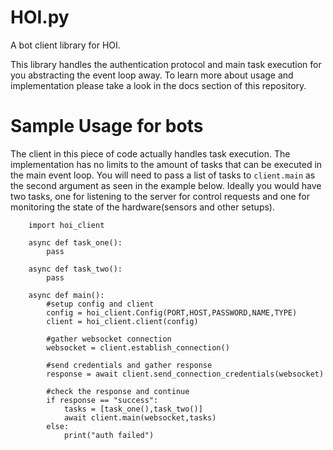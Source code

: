 # HOI.py
A bot client library for HOI.
 
This library handles the authentication protocol and main task execution for you abstracting the event loop away. To learn more about usage and implementation
please take a look in the docs section of this repository.


# Sample Usage for bots
The client in this piece of code actually handles task execution. The implementation has no limits to the amount of tasks that 
can be executed in the main event loop. You will need to pass a list of tasks to `client.main` as the second argument as seen in the
example below. Ideally you would have two tasks, one for listening to the server for control requests and one for monitoring the state
of the hardware(sensors and other setups).

```python3
    import hoi_client
    
    async def task_one():
        pass
        
    async def task_two():
        pass
        
    async def main():
        #setup config and client
        config = hoi_client.Config(PORT,HOST,PASSWORD,NAME,TYPE)
        client = hoi_client.client(config)
        
        #gather websocket connection
        websocket = client.establish_connection()      
        
        #send credentials and gather response
        response = await client.send_connection_credentials(websocket)
        
        #check the response and continue
        if response == "success":
            tasks = [task_one(),task_two()]
            await client.main(websocket,tasks)
        else:
            print("auth failed")
            


```
